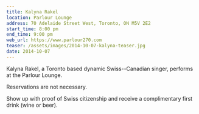 ```yaml
---
title: Kalyna Rakel
location: Parlour Lounge
address: 70 Adelaide Street West, Toronto, ON M5V 2E2
start_time: 8:00 pm
end_time: 9:00 pm
web_url: https://www.parlour270.com
teaser: /assets/images/2014-10-07-kalyna-teaser.jpg
date: 2014-10-07
---
```


Kalyna Rakel, a Toronto based dynamic Swiss--Canadian singer, performs at the
Parlour Lounge.

Reservations are not necessary.

Show up with proof of Swiss citizenship and receive a complimentary first drink
(wine or beer).
